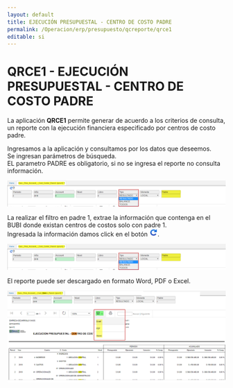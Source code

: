 ```yaml
---
layout: default
title: EJECUCIÓN PRESUPUESTAL - CENTRO DE COSTO PADRE
permalink: /Operacion/erp/presupuesto/qcreporte/qrce1
editable: si
---
```


# QRCE1 - EJECUCIÓN PRESUPUESTAL - CENTRO DE COSTO PADRE

La aplicación **QRCE1** permite generar de acuerdo a los criterios de consulta, un reporte con la ejecución financiera especificado por centros de costo padre.  

Ingresamos a la aplicación y consultamos por los datos que deseemos.  
Se ingresan parámetros de búsqueda.  
EL parametro PADRE es obligatorio, si no se ingresa el reporte no consulta información.  


![](qrce5.png)

La realizar el filtro en padre 1, extrae la información que contenga en el BUBI donde existan centros de costos solo con padre 1.  
Ingresada la información damos click en el botón ![](generar.png).  


![](qrce5.png)

El reporte puede ser descargado en formato Word, PDF o Excel.  

![](qrce7.png)